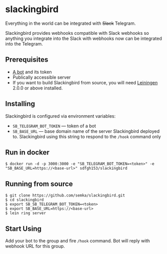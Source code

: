 # slackingbird

Everything in the world can be integrated with ~~Slack~~ Telegram.

Slackingbird provides webhooks compatible with Slack webhooks so anything you integrate into the Slack with 
webhooks now can be integrated into the Telegram.

## Prerequisites

- [A bot](https://core.telegram.org/bots#3-how-do-i-create-a-bot) and its 
token
- Publically accessible server
- If you want to build Slackingbird from source, you will need [Leiningen](https://github.com/technomancy/leiningen) 2.0.0 or above installed.

## Installing

Slackingbird is configured via environment variables:

- `SB_TELEGRAM_BOT_TOKEN` — token of a bot
- `SB_BASE_URL` — base domain name of the server Slackingbird deployed to. Slackingbird using this string 
to respond to the `/hook` command only

## Run in docker

```
$ docker run -d -p 3000:3000 -e "SB_TELEGRAM_BOT_TOKEN=<token>" -e "SB_BASE_URL=https://<base-url>" sdfgh153/slackingbird
```

## Running from source

```
$ git clone https://github.com/semka/slackingbird.git
$ cd slackingbird
$ export SB_SB_TELEGRAM_BOT_TOKEN=<token>
$ export SB_BASE_URL=https://<base-url>
$ lein ring server
```

## Start Using

Add your bot to the group and fire `/hook` command. Bot will reply with webhook URL for this group.
